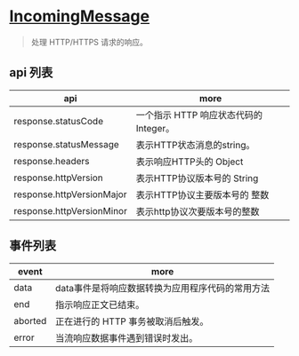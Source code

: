 # [IncomingMessage](https://electronjs.org/docs/api/incoming-message)

> 处理 HTTP/HTTPS 请求的响应。

## api 列表

| api                       | more                                   |
| ------------------------- | -------------------------------------- |
| response.statusCode       | 一个指示 HTTP 响应状态代码的 Integer。 |
| response.statusMessage    | 表示HTTP状态消息的string。             |
| response.headers          | 表示响应HTTP头的 Object                |
| response.httpVersion      | 表示HTTP协议版本号的 String            |
| response.httpVersionMajor | 表示HTTP协议主要版本号的 整数          |
| response.httpVersionMinor | 表示http协议次要版本号的整数           |

## 事件列表

| event   | more                                             |
| ------- | ------------------------------------------------ |
| data    | data事件是将响应数据转换为应用程序代码的常用方法 |
| end     | 指示响应正文已结束。                             |
| aborted | 正在进行的 HTTP 事务被取消后触发。               |
| error   | 当流响应数据事件遇到错误时发出。                 |